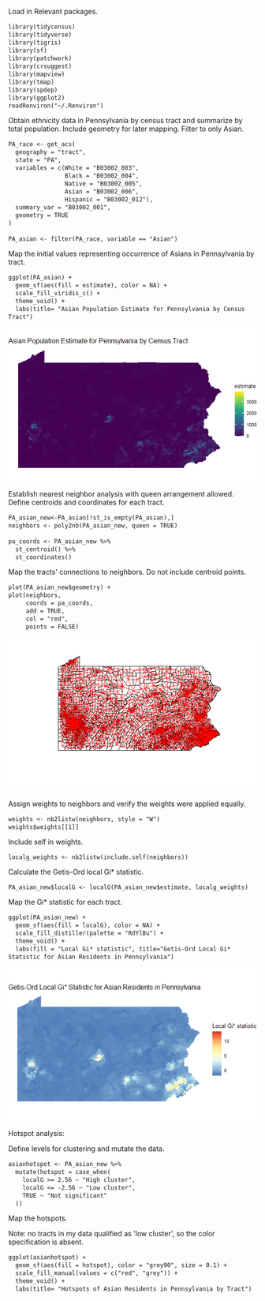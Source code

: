 
Load in Relevant packages.

```{r}
library(tidycensus)
library(tidyverse)
library(tigris)
library(sf)
library(patchwork)
library(crsuggest)
library(mapview)
library(tmap)
library(spdep)
library(ggplot2)
readRenviron("~/.Renviron")
```

Obtain ethnicity data in Pennsylvania by census tract and summarize by total population. Include geometry for later mapping. Filter to only Asian.

```{r}
PA_race <- get_acs(
  geography = "tract",
  state = "PA",
  variables = c(White = "B03002_003",
                Black = "B03002_004",
                Native = "B03002_005",
                Asian = "B03002_006",
                Hispanic = "B03002_012"),
  summary_var = "B03002_001",
  geometry = TRUE
)

PA_asian <- filter(PA_race, variable == "Asian")
```

Map the initial values representing occurrence of Asians in Pennsylvania by tract.

```{r}
ggplot(PA_asian) + 
  geom_sf(aes(fill = estimate), color = NA) + 
  scale_fill_viridis_c() + 
  theme_void() +
  labs(title= "Asian Population Estimate for Pennsylvania by Census Tract")
```
<img src="asian1.png?raw=true"/>



Establish nearest neighbor analysis with queen arrangement allowed. Define centroids and coordinates for each tract. 

```{r}
PA_asian_new<-PA_asian[!st_is_empty(PA_asian),]
neighbors <- poly2nb(PA_asian_new, queen = TRUE)

pa_coords <- PA_asian_new %>%
  st_centroid() %>%
  st_coordinates()
```

Map the tracts' connections to neighbors. Do not include centroid points.

```{r}
plot(PA_asian_new$geometry) +
plot(neighbors, 
     coords = pa_coords, 
     add = TRUE, 
     col = "red", 
     points = FALSE)
```
<img src="asian2.png?raw=true"/>


Assign weights to neighbors and verify the weights were applied equally.

```{r}
weights <- nb2listw(neighbors, style = "W")
weights$weights[[1]]
```

Include self in weights.

```{r}
localg_weights <- nb2listw(include.self(neighbors))
```

Calculate the Getis-Ord local Gi* statistic.

```{r}
PA_asian_new$localG <- localG(PA_asian_new$estimate, localg_weights)
```

Map the Gi* statistic for each tract.

```{r}
ggplot(PA_asian_new) + 
  geom_sf(aes(fill = localG), color = NA) + 
  scale_fill_distiller(palette = "RdYlBu") + 
  theme_void() + 
  labs(fill = "Local Gi* statistic", title="Getis-Ord Local Gi* Statistic for Asian Residents in Pennsylvania") 
```
<img src="asian3.png?raw=true"/>


Hotspot analysis:

Define levels for clustering and mutate the data.

```{r}
asianhotspot <- PA_asian_new %>%
  mutate(hotspot = case_when(
    localG >= 2.56 ~ "High cluster",
    localG <= -2.56 ~ "Low cluster",
    TRUE ~ "Not significant"
  ))
```

Map the hotspots. 

Note: no tracts in my data qualified as 'low cluster', so the color specification is absent.

```{r}
ggplot(asianhotspot) + 
  geom_sf(aes(fill = hotspot), color = "grey90", size = 0.1) + 
  scale_fill_manual(values = c("red", "grey")) + 
  theme_void() +
  labs(title= "Hotspots of Asian Residents in Pennsylvania by Tract")
```
